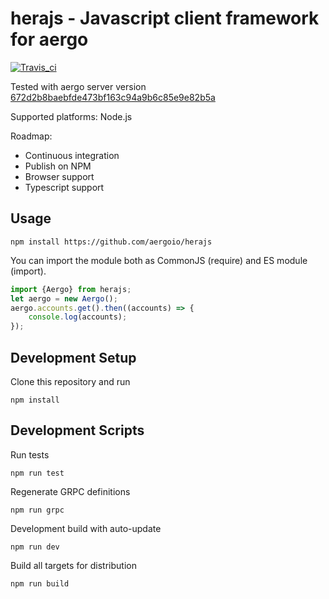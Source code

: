 # herajs - Javascript client framework for aergo

[![Travis_ci](https://travis-ci.org/aergoio/herajs.svg?branch=master)](https://travis-ci.org/aergoio/herajs)

Tested with aergo server version
[672d2b8baebfde473bf163c94a9b6c85e9e82b5a](https://github.com/aergoio/aergo/tree/672d2b8baebfde473bf163c94a9b6c85e9e82b5a)

Supported platforms: Node.js

Roadmap:

- Continuous integration
- Publish on NPM
- Browser support
- Typescript support

## Usage

```console
npm install https://github.com/aergoio/herajs
```

You can import the module both as CommonJS (require) and ES module (import).

```javascript
import {Aergo} from herajs;
let aergo = new Aergo();
aergo.accounts.get().then((accounts) => {
    console.log(accounts);
});
```

## Development Setup

Clone this repository and run

```console
npm install
```

## Development Scripts

Run tests

```console
npm run test
```

Regenerate GRPC definitions

```console
npm run grpc
```

Development build with auto-update

```console
npm run dev
```

Build all targets for distribution

```console
npm run build
```